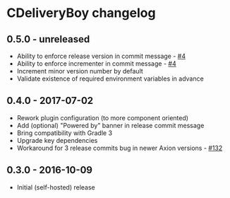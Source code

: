 # CDeliveryBoy changelog

## 0.5.0 - unreleased

 - Ability to enforce release version in commit message - [#4](https://github.com/szpak/CDeliveryBoy/issues/4)
 - Ability to enforce incrementer in commit message - [#4](https://github.com/szpak/CDeliveryBoy/issues/4)
 - Increment minor version number by default 
 - Validate existence of required environment variables in advance
  
## 0.4.0 - 2017-07-02

 - Rework plugin configuration (to more component oriented)
 - Add (optional) "Powered by" banner in release commit message
 - Bring compatibility with Gradle 3
 - Upgrade key dependencies
 - Workaround for 3 release commits bug in newer Axion versions - [#132](https://github.com/allegro/axion-release-plugin/issues/132) 

## 0.3.0 - 2016-10-09

 - Initial (self-hosted) release 
